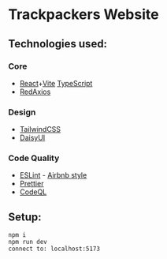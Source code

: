 # Trackpackers Website

## Technologies used:
### Core
- [React](https://react.dev)+[Vite](https://vitejs.dev) [TypeScript](https://www.typescriptlang.org)
- [RedAxios](https://www.npmjs.com/package/redaxios)

### Design
- [TailwindCSS](https://tailwindcss.com)
- [DaisyUI](https://daisyui.com)

### Code Quality
- [ESLint](https://eslint.org) - [Airbnb style](https://github.com/airbnb/javascript)
- [Prettier](https://prettier.io)
- [CodeQL](https://codeql.github.com)

## Setup:
`npm i`  
`npm run dev`  
`connect to: localhost:5173`
